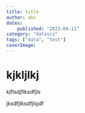 ```yaml
---
title: title
author: abc
dates:
    published: "2023-04-11"
category: "datasci"
tags: ["data", "test"]
coverImage:
---
```


# kjkljlkj

kjflsdjflksdfjls

jksdfjlksdfjlsjdf